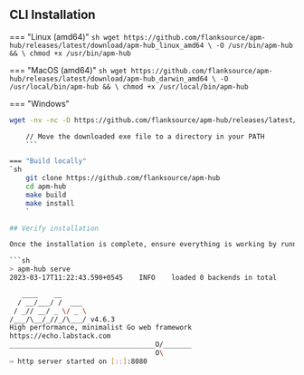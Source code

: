 ## CLI Installation

=== "Linux (amd64)"
`sh
    wget https://github.com/flanksource/apm-hub/releases/latest/download/apm-hub_linux_amd64 \
      -O /usr/bin/apm-hub && \
      chmod +x /usr/bin/apm-hub
    `

=== "MacOS (amd64)"
`sh
    wget https://github.com/flanksource/apm-hub/releases/latest/download/apm-hub_darwin_amd64 \
      -O /usr/local/bin/apm-hub && \
      chmod +x /usr/local/bin/apm-hub
    `

=== "Windows"

````sh
wget -nv -nc -O https://github.com/flanksource/apm-hub/releases/latest/download/apm-hub.exe

    // Move the downloaded exe file to a directory in your PATH
    ```

=== "Build locally"
`sh
    git clone https://github.com/flanksource/apm-hub
    cd apm-hub
    make build
    make install
    `

## Verify installation

Once the installation is complete, ensure everything is working by running `Config DB` with the default configuration for scraping.

```sh
> apm-hub serve
2023-03-17T11:22:43.590+0545    INFO    loaded 0 backends in total

   ____    __
  / __/___/ /  ___
 / _// __/ _ \/ _ \
/___/\__/_//_/\___/ v4.6.3
High performance, minimalist Go web framework
https://echo.labstack.com
____________________________________O/_______
                                    O\
⇨ http server started on [::]:8080
````
